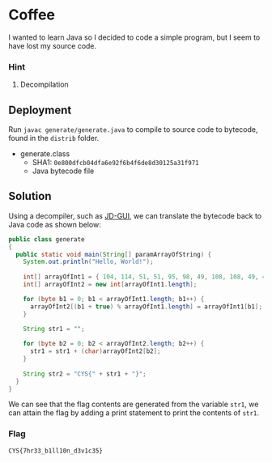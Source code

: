 # Coffee

I wanted to learn Java so I decided to code a simple program, but I seem to have lost my source code.

### Hint

1. Decompilation

## Deployment

Run `javac generate/generate.java` to compile to source code to bytecode, found in the `distrib` folder.

- generate.class
    - SHA1: `0e800dfcb04dfa6e92f6b4f6de8d30125a31f971`
    - Java bytecode file

## Solution

Using a decompiler, such as [JD-GUI](http://java-decompiler.github.io/), we can translate the bytecode back to Java code as shown below:

```java
public class generate
{
  public static void main(String[] paramArrayOfString) {
    System.out.println("Hello, World!");
    
    int[] arrayOfInt1 = { 104, 114, 51, 51, 95, 98, 49, 108, 108, 49, 48, 110, 95, 100, 51, 118, 49, 99, 51, 53, 55 };
    int[] arrayOfInt2 = new int[arrayOfInt1.length];

    for (byte b1 = 0; b1 < arrayOfInt1.length; b1++) {
      arrayOfInt2[(b1 + true) % arrayOfInt1.length] = arrayOfInt1[b1];
    }

    String str1 = "";
    
    for (byte b2 = 0; b2 < arrayOfInt2.length; b2++) {
      str1 = str1 + (char)arrayOfInt2[b2];
    }
    
    String str2 = "CYS{" + str1 + "}";
  }
}
```

We can see that the flag contents are generated from the variable `str1`, we can attain the flag by adding a print statement to print the contents of `str1`.

### Flag
`CYS{7hr33_b1ll10n_d3v1c35}`
